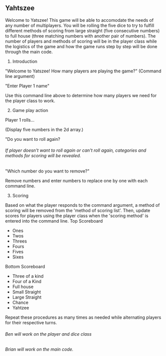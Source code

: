 ## **Yahtszee**
Welcome to Yatszee! This game will be able to accomodate the needs of any number of multiplayers. You will be rolling the five dice
to try to fulfill different methods of scoring from large straight (five consecutive numbers) to full house (three matching numbers
with another pair of numbers). The number of players and methods of scoring will be in the player class while the logistics of the game and how the game runs step by step will be done through the main code. 




1. Introduction 

  "Welcome to Yatszee! How many players are playing the game?" (Command line argument)
  
  "Enter Player 1 name"
  
  Use this command line above to determine how many players we need for the player class to work.
  
2. Game play action

  Player 1 rolls...
  
  (Display five numbers in the 2d array.)
  
  "Do you want to roll again? 
  
  ###### If player doesn't want to roll again or can't roll again, categories and methods for scoring will be revealed. 
   
  "Which number do you want to remove?"
  
  Remove numbers and enter numbers to replace one by one with each command line. 

3. Scoring

  Based on what the player responds to the command argument, a method of scoring will be removed from the 'method of scoring list'. Then, update scores for players using the player class when the 'scoring method' is entered into the command line. 
 Top Scoreboard

   - Ones
   - Twos
   - Threes
   - Fours
   - Fives
   - Sixes

 Bottom Scoreboard

  - Three of a kind
  - Four of a Kind
  - Full house
  - Small Straight
  - Large Straight
  - Chance
  - Yahtzee
  
 Repeat these procedures as many times as needed while alternating players for their respective turns. 
  
 
 ###### Ben will work on the player and dice class 
 ###### Brian will work on the main code. 
 
 
  
  
